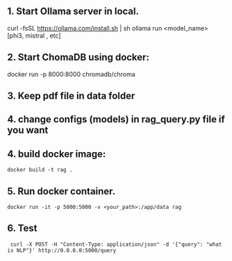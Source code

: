 ## 1. Start Ollama server in local.
curl -fsSL https://ollama.com/install.sh | sh
ollama run <model_name>   [phi3, mistral , etc]
## 2. Start ChomaDB using docker:
docker run -p 8000:8000 chromadb/chroma
## 3. Keep pdf file in data folder
## 4. change configs (models) in rag_query.py file if you want
## 4. build docker image:
    docker build -t rag .
## 5. Run docker container.
    docker run -it -p 5000:5000 -v <your_path>:/app/data rag


## 6. Test 
     curl -X POST -H "Content-Type: application/json" -d '{"query": "what is NLP"}' http://0.0.0.0:5000/query